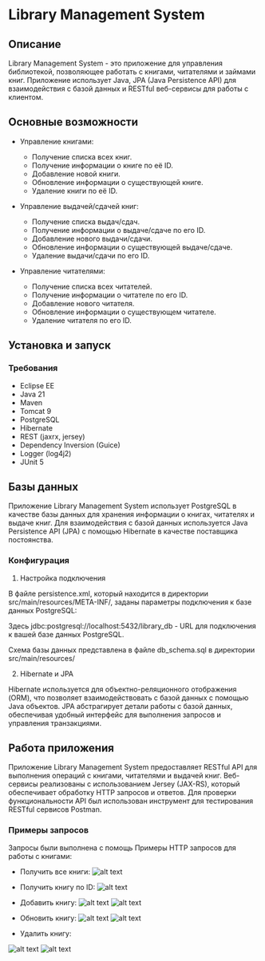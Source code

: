 # Library Management System

## Описание

Library Management System - это приложение для управления библиотекой, позволяющее работать с книгами, читателями и займами книг. Приложение использует Java, JPA (Java Persistence API) для взаимодействия с базой данных и RESTful веб-сервисы для работы с клиентом.

## Основные возможности

- Управление книгами:
  - Получение списка всех книг.
  - Получение информации о книге по её ID.
  - Добавление новой книги.
  - Обновление информации о существующей книге.
  - Удаление книги по её ID.

- Управление выдачей/сдачей книг:
  - Получение списка выдач/сдач.
  - Получение информации о выдаче/сдаче по его ID.
  - Добавление нового выдачи/сдачи.
  - Обновление информации о существующей выдаче/сдаче.
  - Удаление выдачи/сдачи по его ID.

- Управление читателями:
  - Получение списка всех читателей.
  - Получение информации о читателе по его ID.
  - Добавление нового читателя.
  - Обновление информации о существующем читателе.
  - Удаление читателя по его ID.

## Установка и запуск

### Требования
- Eclipse EE
- Java 21
- Maven
- Tomcat 9
- PostgreSQL
- Hibernate
- REST (jaxrx, jersey)
- Dependency Inversion (Guice)
- Logger (log4j2)
- JUnit 5

## Базы данных

Приложение Library Management System использует PostgreSQL в качестве базы данных для хранения информации о книгах, читателях и выдаче книг. Для взаимодействия с базой данных используется Java Persistence API (JPA) с помощью Hibernate в качестве поставщика постоянства.

### Конфигурация
1. Настройка подключения

В файле persistence.xml, который находится в директории src/main/resources/META-INF/, заданы параметры подключения к базе данных PostgreSQL:

Здесь jdbc:postgresql://localhost:5432/library_db - URL для подключения к вашей базе данных PostgreSQL.

Схема базы данных представлена в файле db_schema.sql в директории src/main/resources/

2. Hibernate и JPA

Hibernate используется для объектно-реляционного отображения (ORM), что позволяет взаимодействовать с базой данных с помощью Java объектов. JPA абстрагирует детали работы с базой данных, обеспечивая удобный интерфейс для выполнения запросов и управления транзакциями.

## Работа приложения
Приложение Library Management System предоставляет RESTful API для выполнения операций с книгами, читателями и выдачей книг. Веб-сервисы реализованы с использованием Jersey (JAX-RS), который обеспечивает обработку HTTP запросов и ответов. Для проверки функциональности API был использован инструмент для тестирования RESTful сервисов Postman.

### Примеры запросов
Запросы были выполнена с помощь 
Примеры HTTP запросов для работы с книгами:

- Получить все книги:
![alt text](image.png)

- Получить книгу по ID:
![alt text](image-1.png)

- Добавить книгу:
![alt text](image-2.png)  ![alt text](image-3.png)

- Обновить книгу:
![alt text](image-4.png)  ![alt text](image-5.png) 

- Удалить книгу:

![alt text](image-6.png)  ![alt text](image-7.png)
